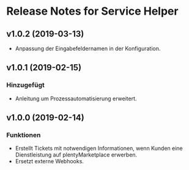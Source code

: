 # Release Notes for Service Helper

## v1.0.2 (2019-03-13)
- Anpassung der Eingabefeldernamen in der Konfiguration.

## v1.0.1 (2019-02-15)

### Hinzugefügt
- Anleitung um Prozessautomatisierung erweitert.
 
## v1.0.0 (2019-02-14)

### Funktionen
- Erstellt Tickets mit notwendigen Informationen, wenn Kunden eine Dienstleistung auf plentyMarketplace erwerben.
- Ersetzt externe Webhooks.